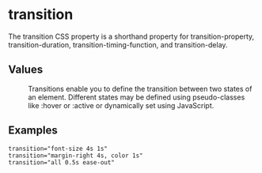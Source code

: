 # transition

The transition CSS property is a shorthand property for transition-property, transition-duration, transition-timing-function, and transition-delay.

## Values

<dl>
<dd>Transitions enable you to define the transition between two states of an element. Different states may be defined using pseudo-classes like :hover or :active or dynamically set using JavaScript.</dd>
</dl>

## Examples

```
transition="font-size 4s 1s"
transition="margin-right 4s, color 1s"
transition="all 0.5s ease-out"
```